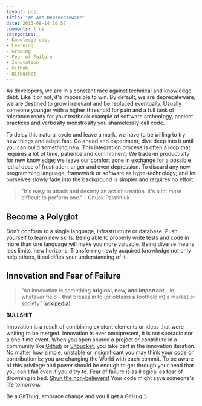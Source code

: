 ```yaml
---
layout: post
title: "We Are Deprecateware"
date: 2013-08-14 10:57
comments: true
categories:
- Knowledge debt
- Learning
- Growing 
- Fear of Failure
- Innovation
- Github
- Bitbucket
---
```

As developers, we are in a constant race against technical and knowledge debt. Like it or not, it's impossible to win. By default, we are deprecateware; we are destined to grow irrelevant and be replaced eventually. Usually someone younger with a higher threshold for pain and a full tank of tolerance ready for your textbook example of software archeology, ancient practices and verbosity monstrosity you shamelessly call code.

To delay this natural cycle and leave a mark, we have to be willing to try new things and adapt fast. Go ahead and experiment, dive deep into it until you can build something new. This integration process is often a loop that requires a lot of time, patience and commitment; We trade-in productivity for new knowledge; we leave our comfort zone in exchange for a possible lethal dose of frustration, anger and even depression. To discard any new programming language, framework or software as hype-technology; and let ourselves slowly fade into the background is simpler and requires no effort. 

>"It's easy to attack and destroy an act of creation. It's a lot more difficult to perform one." - Chuck Palahniuk

## Become a Polyglot

Don't conform to a single language, infrastructure or database. Push yourself to learn new skills. Being able to properly write tests and code in more than one language will make you more valuable. Being diverse means less limits, new horizons. Transferring newly acquired knowledge not only help others, it solidifies your understanding of it.


## Innovation and Fear of Failure
>"An innovation is something **original, new, and important** - in whatever field - that breaks in to (or obtains a foothold in) a market or society."([wikipedia](http://en.wikipedia.org/wiki/Innovation))

**BULLSHIT**. 

Innovation is a result of combining existent elements or ideas that were waiting to be merged. Innovation is ever omnipresent, it is not sporadic nor a one-time event. When you open source a project or contribute in a community like [Github](https://www.github.com) or [Bitbucket](https://www.bitbucket.org), you take part in the innovation iteration. No matter how simple, unstable or insignificant you may think your code or contribution is; you are changing the World with each commit. To be aware of this privilege and power should be enough to get through your head that you can't fail even if you'd try to. Fear of failure is as illogical as fear of drowning in bed. [Shun the non-believers!](http://www.youtube.com/watch?v=nRB8Jor8tPs) Your code might save someone's life tomorrow.

Be a GitThug, embrace change and you'll get a GitHug :)
